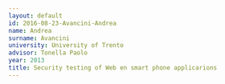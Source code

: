 ```yaml
---
layout: default 
id: 2016-08-23-Avancini-Andrea
name: Andrea
surname: Avancini
university: University of Trento
advisor: Tonella Paolo 
year: 2013
title: Security testing of Web en smart phone applicarions
---
```

